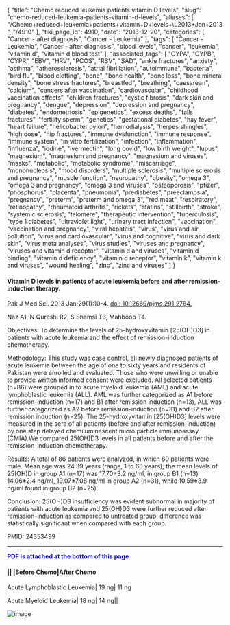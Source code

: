 {
    "title": "Chemo reduced leukemia patients vitamin D levels",
    "slug": "chemo-reduced-leukemia-patients-vitamin-d-levels",
    "aliases": [
        "/Chemo+reduced+leukemia+patients+vitamin+D+levels+\u2013+Jan+2013",
        "/4910"
    ],
    "tiki_page_id": 4910,
    "date": "2013-12-20",
    "categories": [
        "Cancer - after diagnosis",
        "Cancer - Leukemia"
    ],
    "tags": [
        "Cancer - Leukemia",
        "Cancer - after diagnosis",
        "blood levels",
        "cancer",
        "leukemia",
        "vitamin d",
        "vitamin d blood test"
    ],
    "associated_tags": [
        "CYPA",
        "CYPB",
        "CYPR",
        "EBV",
        "HRV",
        "PCOS",
        "RSV",
        "SAD",
        "ankle fractures",
        "anxiety",
        "asthma",
        "atherosclerosis",
        "atrial fibrillation",
        "autoimmune",
        "bacteria",
        "bird flu",
        "blood clotting",
        "bone",
        "bone health",
        "bone loss",
        "bone mineral density",
        "bone stress fractures",
        "breastfed",
        "breathing",
        "caesarean",
        "calcium",
        "cancers after vaccination",
        "cardiovascular",
        "childhood vaccination effects",
        "children fractures",
        "cystic fibrosis",
        "dark skin and pregnancy",
        "dengue",
        "depression",
        "depression and pregnancy",
        "diabetes",
        "endometriosis",
        "epigenetics",
        "excess deaths",
        "falls fractures",
        "fertility sperm",
        "genetics",
        "gestational diabetes",
        "hay fever",
        "heart failure",
        "helicobacter pylori",
        "hemodialysis",
        "herpes shingles",
        "high dose",
        "hip fractures",
        "immune dysfunction",
        "immune response",
        "immune system",
        "in vitro fertilization",
        "infection",
        "inflammation",
        "influenza",
        "iodine",
        "ivermectin",
        "long covid",
        "low birth weight",
        "lupus",
        "magnesium",
        "magnesium and pregnancy",
        "magnesium and viruses",
        "masks",
        "metabolic",
        "metabolic syndrome",
        "miscarriage",
        "mononucleosis",
        "mood disorders",
        "multiple sclerosis",
        "multiple sclerosis and pregnancy",
        "muscle function",
        "neuropathy",
        "obesity",
        "omega 3",
        "omega 3 and pregnancy",
        "omega 3 and viruses",
        "osteoporosis",
        "pfizer",
        "phosphorus",
        "placenta",
        "pneumonia",
        "prediabetes",
        "preeclampsia",
        "pregnancy",
        "preterm",
        "preterm and omega 3",
        "red meat",
        "respiratory",
        "retinopathy",
        "rheumatoid arthritis",
        "rickets",
        "statins",
        "stillbirth",
        "stroke",
        "systemic sclerosis",
        "telomere",
        "therapeutic intervention",
        "tuberculosis",
        "type 1 diabetes",
        "ultraviolet light",
        "urinary tract infection",
        "vaccination",
        "vaccination and pregnancy",
        "viral hepatitis",
        "virus",
        "virus and air pollution",
        "virus and cardiovascular",
        "virus and cognitive",
        "virus and dark skin",
        "virus meta analyses",
        "virus studies",
        "viruses and pregnancy",
        "viruses and vitamin d receptor",
        "vitamin d and viruses",
        "vitamin d binding",
        "vitamin d deficiency",
        "vitamin d receptor",
        "vitamin k",
        "vitamin k and viruses",
        "wound healing",
        "zinc",
        "zinc and viruses"
    ]
}


#### Vitamin D levels in patients of acute leukemia before and after remission-induction therapy.

Pak J Med Sci. 2013 Jan;29(1):10-4. [doi: 10.12669/pjms.291.2764.](https://doi.org/10.12669/pjms.291.2764.)

Naz A1, N Qureshi R2, S Shamsi T3, Mahboob T4.

Objectives: To determine the levels of 25-hydroxyvitamin <span>[25(OH)D3]</span> in patients with acute leukemia and the effect of remission-induction chemotherapy. 

Methodology: This study was case control, all newly diagnosed patients of acute leukemia between the age of one to sixty years and residents of Pakistan were enrolled and evaluated. Those who were unwilling or unable to provide written informed consent were excluded. All selected patients (n=86) were grouped in to acute myeloid leukemia (AML) and acute lymphoblastic leukemia (ALL). AML was further categorized as A1 before remission-induction (n=17) and B1 after remission induction (n=13), ALL was further categorized as A2 before remission-induction (n=31) and B2 after remission induction (n=25). The 25-hydroxyvitamin <span>[25(OH)D3]</span> levels were measured in the sera of all patients (before and after remission-induction) by one step delayed chemiluminescent micro particle immunoassay (CMIA).We compared 25(OH)D3 levels in all patients before and after the remission-induction chemotherapy. 

Results: A total of 86 patients were analyzed, in which 60 patients were male. Mean age was 24.39 years (range, 1 to 60 years); the mean levels of 25(OH)D in group A1 (n=17) was 17.70±3.2 ng/ml, in group B1 (n=13) 14.06±2.4 ng/ml, 19.07±7.08 ng/ml in group A2 (n=31), while 10.59±3.9 ng/ml found in group B2 (n=25). 

Conclusion: 25(OH)D3 insufficiency was evident subnormal in majority of patients with acute leukemia and 25(OH)D3 were further reduced after remission-induction as compared to untreated group, difference was statistically significant when compared with each group.

PMID:     24353499 

---

 **<span style="color:#00F;">PDF is attached at the bottom of this page</span>** 

#### || |Before Chemo|After Chemo

Acute Lymphoblastic Leukemia| 19 ng| 11 ng

Acute Myeloid Leukemia| 18 ng| 14 ng||

<img src="https://d378j1rmrlek7x.cloudfront.net/attachments/jpeg/leukemia.jpg" alt="image">